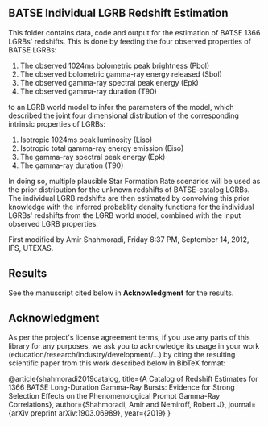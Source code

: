 ## BATSE Individual LGRB Redshift Estimation 

This folder contains data, code and output for the estimation of BATSE 1366 LGRBs' redshifts. This is done by feeding the four observed properties of BATSE LGRBs:  

1. The observed 1024ms bolometric peak brightness (Pbol)  
2. The observed bolometric gamma-ray energy released (Sbol)  
3. The observed gamma-ray spectral peak energy (Epk)  
4. The observed gamma-ray duration (T90)  

to an LGRB world model to infer the parameters of the model, which described the joint four dimensional distribution of the corresponding intrinsic properties of LGRBs:  

1. Isotropic 1024ms peak luminosity (Liso)  
2. Isotropic total gamma-ray energy emission (Eiso)  
3. The gamma-ray spectral peak energy (Epk)  
4. The gamma-ray duration (T90)  

In doing so, multiple plausible Star Formation Rate scenarios will be used as the prior distribution for the unknown redshifts of BATSE-catalog LGRBs. The individual LGRB redshifts are then estimated by convolving this prior knowledge with the inferred probablity density functions for the individual LGRBs' redshifts from the LGRB world model, combined with the input observed LGRB properties.  

First modified by Amir Shahmoradi, Friday 8:37 PM, September 14, 2012, IFS, UTEXAS.  

## Results  

See the manuscript cited below in **Acknowledgment** for the results.

## Acknowledgment

As per the project's license agreement terms, if you use any parts of this library for any purposes, we ask you to acknowledge its usage in your work (education/research/industry/development/...) by citing the resulting scientific paper from this work described below in BibTeX format:  

@article{shahmoradi2019catalog,
  title={A Catalog of Redshift Estimates for 1366 BATSE Long-Duration Gamma-Ray Bursts: Evidence for Strong Selection Effects on the Phenomenological Prompt Gamma-Ray Correlations},
  author={Shahmoradi, Amir and Nemiroff, Robert J},
  journal={arXiv preprint arXiv:1903.06989},
  year={2019}
}

